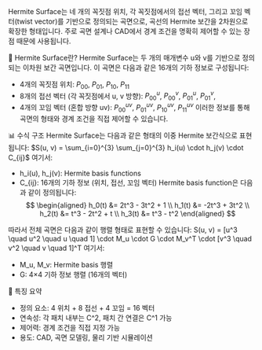 Hermite Surface는 네 개의 꼭짓점 위치, 각 꼭짓점에서의 접선 벡터, 그리고 꼬임 벡터(twist vector)를 기반으로 정의되는 곡면으로, 곡선의 Hermite 보간을 2차원으로 확장한 형태입니다. 주로 곡면 설계나 CAD에서 경계 조건을 명확히 제어할 수 있는 장점 때문에 사용됩니다.

📐 Hermite Surface란?
Hermite Surface는 두 개의 매개변수 u와 v를 기반으로 정의되는 이차원 보간 곡면입니다. 이 곡면은 다음과 같은 16개의 기하 정보로 구성됩니다:
- 4개의 꼭짓점 위치:
$P_{00}$, $P_{01}$, $P_{10}$, $P_{11}$
- 8개의 접선 벡터 (각 꼭짓점에서 u, v 방향):
$P_{00}^u$, $P_{00}^v$, $P_{01}^u$, $P_{01}^v$,
- 4개의 꼬임 벡터 (혼합 방향 uv):
$P_{00}^{uv}$, $P_{01}^{uv}$, $P_{10}^{uv}$, $P_{11}^{uv}$
이러한 정보를 통해 곡면의 형태와 경계 조건을 직접 제어할 수 있습니다.

📊 수식 구조
Hermite Surface는 다음과 같은 형태의 이중 Hermite 보간식으로 표현됩니다:
$S(u, v) = \sum_{i=0}^{3} \sum_{j=0}^{3} h_i(u) \cdot h_j(v) \cdot C_{ij}$
여기서:
- h_i(u), h_j(v): Hermite basis functions
- C_{ij}: 16개의 기하 정보 (위치, 접선, 꼬임 벡터)
Hermite basis function은 다음과 같이 정의됩니다:
$$
\begin{aligned}
h_0(t) &= 2t^3 - 3t^2 + 1 \\
h_1(t) &= -2t^3 + 3t^2 \\
h_2(t) &= t^3 - 2t^2 + t \\
h_3(t) &= t^3 - t^2
\end{aligned}
$$

따라서 전체 곡면은 다음과 같이 행렬 형태로 표현할 수 있습니다:
S(u, v) = [u^3 \quad u^2 \quad u \quad 1] \cdot M_u \cdot G \cdot M_v^T \cdot [v^3 \quad v^2 \quad v \quad 1]^T
여기서:
- M_u, M_v: Hermite basis 행렬
- G: 4×4 기하 정보 행렬 (16개의 벡터)

🧠 특징 요약
- 정의 요소: 4 위치 + 8 접선 + 4 꼬임 = 16 벡터
- 연속성: 각 패치 내부는 C^2, 패치 간 연결은 C^1 가능
- 제어력: 경계 조건을 직접 지정 가능
- 용도: CAD, 곡면 모델링, 물리 기반 시뮬레이션
